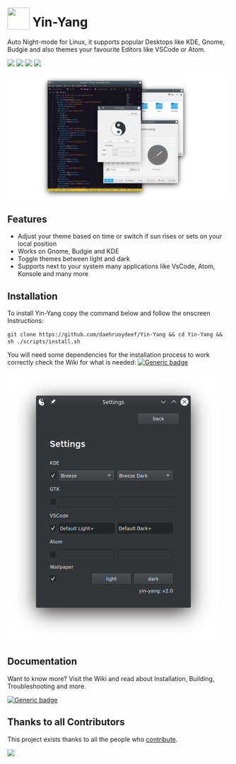 # <img src=".github/resources/icon.svg" width="50" height="50" style="vertical-align:bottom"> Yin-Yang

Auto Night-mode for Linux, it supports popular Desktops like
KDE, Gnome, Budgie and also themes your favourite Editors like VSCode or Atom. 

![](https://img.shields.io/badge/Yin&Yang-2.0-blue)
![](https://img.shields.io/badge/License-MIT-blue)
![](https://badges.frapsoft.com/os/v1/open-source.svg?v=103)
![](https://img.shields.io/badge/Build%20with-Python-yellow)

![](.github/resources/showcase.png)


## Features

* Adjust your theme based on time or switch if sun rises or sets on your local position
* Works on Gnome, Budgie and KDE
* Toggle themes between light and dark
* Supports next to your system many applications like VsCode, Atom, Konsole and many more


## Installation
To install Yin-Yang copy the command below and follow the onscreen Instructions:

```
git clone https://github.com/daehruoydeef/Yin-Yang && cd Yin-Yang && sh ./scripts/install.sh
```

You will need some dependencies for the installation process to work correctly check the Wiki for what is needed:
[![Generic badge](https://img.shields.io/badge/see-Wiki-BLUE.svg)](<https://github.com/daehruoydeef/Yin-Yang/wiki>)

![](.github/resources/settings.png)

## Documentation

Want to know more? Visit the Wiki and read about Installation, Building, Troubleshooting and more.

[![Generic badge](https://img.shields.io/badge/Visit-Wiki-BLUE.svg)](<https://github.com/daehruoydeef/Yin-Yang/wiki>)


## Thanks to all Contributors 

This project exists thanks to all the people who [contribute](.github/CONTRIBUTING.md).

[![](https://opencollective.com/Yin-Yang/contributors.svg?width=890&button=false)](https://github.com/daehruoydeef/Yin-Yang/graphs/contributors)
